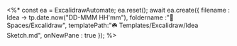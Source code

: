 <%*
  const ea = ExcalidrawAutomate;
  ea.reset();
  await ea.create({
  filename : Idea → tp.date.now("DD-MMM HH'mm"),
  foldername :"🌿 Spaces/Excalidraw",
  templatePath:"☘️ Templates/Excalidraw/Idea Sketch.md",
  onNewPane : true
  });
  %>
